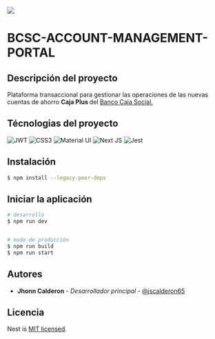 <img src="assets/Banco_Caja_Social_logo.svg.png"></img>

# BCSC-ACCOUNT-MANAGEMENT-PORTAL

## Descripción del proyecto

<p>Plataforma transaccional para gestionar las operaciones de las nuevas cuentas de ahorro <b>Caja Plus </b> del <a href="https://www.bancocajasocial.com/">Banco Caja Social.</a></p>

## Técnologias del proyecto

![JWT](https://img.shields.io/badge/JWT-black?style=for-the-badge&logo=JSON%20web%20tokens)
![CSS3](https://img.shields.io/badge/CSS3-1572B6?style=for-the-badge&logo=css3&logoColor=white)
![Material UI](https://img.shields.io/badge/Material%20UI-007FFF?style=for-the-badge&logo=mui&logoColor=white)
![Next JS](https://img.shields.io/badge/Next-black?style=for-the-badge&logo=next.js&logoColor=white)
![Jest](https://img.shields.io/badge/-jest-%23C21325?style=for-the-badge&logo=jest&logoColor=white)

## Instalación

```bash
$ npm install --legacy-peer-deps
```

## Iniciar la aplicación

```bash
# desarrollo
$ npm run dev


# modo de producción
$ npm run build
$ npm run start
```

## Autores

- **Jhonn Calderon** - _Desarrollador principal_ - [@jscalderon65](https://github.com/jscalderon65)

## Licencia

Nest is [MIT licensed](LICENSE).
